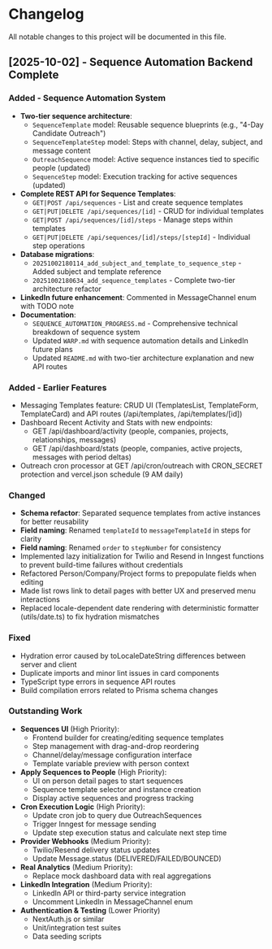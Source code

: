 # Changelog

All notable changes to this project will be documented in this file.

## [2025-10-02] - Sequence Automation Backend Complete

### Added - Sequence Automation System
- **Two-tier sequence architecture**:
  - `SequenceTemplate` model: Reusable sequence blueprints (e.g., "4-Day Candidate Outreach")
  - `SequenceTemplateStep` model: Steps with channel, delay, subject, and message content
  - `OutreachSequence` model: Active sequence instances tied to specific people (updated)
  - `SequenceStep` model: Execution tracking for active sequences (updated)
- **Complete REST API for Sequence Templates**:
  - `GET|POST /api/sequences` - List and create sequence templates
  - `GET|PUT|DELETE /api/sequences/[id]` - CRUD for individual templates
  - `GET|POST /api/sequences/[id]/steps` - Manage steps within templates
  - `GET|PUT|DELETE /api/sequences/[id]/steps/[stepId]` - Individual step operations
- **Database migrations**:
  - `20251002180114_add_subject_and_template_to_sequence_step` - Added subject and template reference
  - `20251002180634_add_sequence_templates` - Complete two-tier architecture refactor
- **LinkedIn future enhancement**: Commented in MessageChannel enum with TODO note
- **Documentation**:
  - `SEQUENCE_AUTOMATION_PROGRESS.md` - Comprehensive technical breakdown of sequence system
  - Updated `WARP.md` with sequence automation details and LinkedIn future plans
  - Updated `README.md` with two-tier architecture explanation and new API routes

### Added - Earlier Features
- Messaging Templates feature: CRUD UI (TemplatesList, TemplateForm, TemplateCard) and API routes (/api/templates, /api/templates/[id])
- Dashboard Recent Activity and Stats with new endpoints:
  - GET /api/dashboard/activity (people, companies, projects, relationships, messages)
  - GET /api/dashboard/stats (people, companies, active projects, messages with period deltas)
- Outreach cron processor at GET /api/cron/outreach with CRON_SECRET protection and vercel.json schedule (9 AM daily)

### Changed
- **Schema refactor**: Separated sequence templates from active instances for better reusability
- **Field naming**: Renamed `templateId` to `messageTemplateId` in steps for clarity
- **Field naming**: Renamed `order` to `stepNumber` for consistency
- Implemented lazy initialization for Twilio and Resend in Inngest functions to prevent build-time failures without credentials
- Refactored Person/Company/Project forms to prepopulate fields when editing
- Made list rows link to detail pages with better UX and preserved menu interactions
- Replaced locale-dependent date rendering with deterministic formatter (utils/date.ts) to fix hydration mismatches

### Fixed
- Hydration error caused by toLocaleDateString differences between server and client
- Duplicate imports and minor lint issues in card components
- TypeScript type errors in sequence API routes
- Build compilation errors related to Prisma schema changes

### Outstanding Work
- **Sequences UI** (High Priority):
  - Frontend builder for creating/editing sequence templates
  - Step management with drag-and-drop reordering
  - Channel/delay/message configuration interface
  - Template variable preview with person context
- **Apply Sequences to People** (High Priority):
  - UI on person detail pages to start sequences
  - Sequence template selector and instance creation
  - Display active sequences and progress tracking
- **Cron Execution Logic** (High Priority):
  - Update cron job to query due OutreachSequences
  - Trigger Inngest for message sending
  - Update step execution status and calculate next step time
- **Provider Webhooks** (Medium Priority):
  - Twilio/Resend delivery status updates
  - Update Message.status (DELIVERED/FAILED/BOUNCED)
- **Real Analytics** (Medium Priority):
  - Replace mock dashboard data with real aggregations
- **LinkedIn Integration** (Medium Priority):
  - LinkedIn API or third-party service integration
  - Uncomment LinkedIn in MessageChannel enum
- **Authentication & Testing** (Lower Priority)
  - NextAuth.js or similar
  - Unit/integration test suites
  - Data seeding scripts
